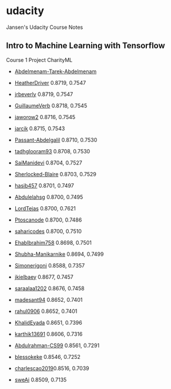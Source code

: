 # udacity
Jansen's Udacity Course Notes

## Intro to Machine Learning with Tensorflow
Course 1 Project CharityML

- [Abdelmenam-Tarek-Abdelmenam](https://github.com/Abdelmenam-Tarek-Abdelmenam/Finding-Donors-for-CharityML-/blob/main/donors.ipynb)

- [HeatherDriver](https://github.com/HeatherDriver/Supervised-ML/blob/main/Finding_Donors.ipynb) 0.8719, 0.7547
- [jrbeverly](https://github.com/jrbeverly/charityml/blob/master/notebook.ipynb) 0.8719, 0.7547
- [GuillaumeVerb](https://github.com/GuillaumeVerb/ML-finding-donors/blob/main/finding_donors.ipynb) 0.8718, 0.7545
- [jaworow2](https://github.com/jaworow2/udacityIntroMlProject1/blob/master/finding_donors/finding_donors.ipynb) 0.8716, 0.7545

- [jarcik](https://github.com/jarcik/Udacity-IMLP-Finding-donors-to-charityml/blob/main/finding_donors.ipynb) 0.8715, 0.7543
- [Passant-Abdelgalil](https://github.com/Passant-Abdelgalil/Finding-Donors-for-CharityML/blob/main/finding_donors.ipynb) 0.8710, 0.7530
- [tadhglooram93](https://github.com/tadhglooram93/Udacity-Machine-Learning-Course---Supervised-ML---Project-1--Finding-Donors-for-CharityML/blob/main/finding_donors.ipynb) 0.8708, 0.7530 

- [SaiManidevi](https://github.com/SaiManidevi/Finding-Donors-for-CharityML/blob/main/finding_donors.ipynb) 0.8704, 0.7527
- [Sherlocked-Blaire](https://github.com/Sherlocked-Blaire/Finding-Donors-For-CharityML/blob/master/finding_donors.ipynb) 0.8703, 0.7529
- [hasib457](https://github.com/hasib457/Finding-Donors-For-CharityML/blob/main/finding_donors.ipynb) 0.8701, 0.7497

- [Abdulelahsg](https://github.com/Abdulelahsg/Finding-Donors-for-CharityML/blob/main/finding_donors.ipynb) 0.8700, 0.7495
- [LordTejas](https://github.com/LordTejas/CharityML/blob/main/finding_donors.ipynb) 0.8700, 0.7621
- [Ptoscanode](https://github.com/Ptoscanode/Udacity-Finding-Donors-For-CharityML/blob/main/toscano_paulo_finding_donors.ipynb) 0.8700, 0.7486

- [saharicodes](https://github.com/saharicodes/Finding_Donners_CharityML/blob/main/finding_donors.ipynb) 0.8700, 0.7510

- [EhabIbrahim758](https://github.com/EhabIbrahim758/Finding-Donors-For-CharityML-Project/blob/main/finding_donors.ipynb) 0.8698, 0.7501
- [Shubha-Manikarnike](https://github.com/Shubha-Manikarnike/finding_donors/blob/main/finding_donors.ipynb) 0.8694, 0.7499
- [Simonerigoni](https://github.com/simonerigoni/finding_donors_project/blob/main/finding_donors.ipynb) 0.8588, 0.7357
- [jkielbaey](https://github.com/jkielbaey/mlnd-donors-for-charityml/blob/master/finding_donors.ipynb) 0.8677, 0.7457
- [saraalaa1202](https://github.com/saraalaa1202/Finding-Donors-for-CharityML/blob/main/finding_donors.ipynb) 0.8676, 0.7458
- [madesant94](https://github.com/madesant94/finding_donors/blob/main/finding_donors.ipynb) 0.8652, 0.7401
- [rahul0906](https://github.com/rahul0906/Finding-Donors-for-CharityML/blob/main/finding_donors-Copy2.ipynb) 0.8652, 0.7401
- [KhalidEyada](https://github.com/KhalidEyada/Finding-Donors-for-CharityML/blob/main/finding_donors.ipynb) 0.8651, 0.7396
- [karthik13691](https://github.com/karthik13691/Udacity_NanoDegree-Finding_donors-Supervised-Learning/blob/main/finding_donors.ipynb) 0.8606, 0.7316

- [Abdulrahman-CS99](https://github.com/Abdulrahman-CS99/Finding_Donors_For_CharityML/blob/main/finding_donors.ipynb) 0.8561, 0.7291
- [blessokeke](https://github.com/blessokeke/Finding-Donors-for-CharityML/blob/main/finding_donors.ipynb) 0.8546, 0.7252
- [charlescao2019](https://github.com/charlescao2019/finding_donors/blob/main/finding_donors.ipynb)0.8516, 0.7039
- [sweAi](https://github.com/sweAi/Finding-Donors-for-CharityML/blob/main/Finding%20Donors%20for%20CharityML/finding_donors.ipynb) 0.8509, 0.7135


